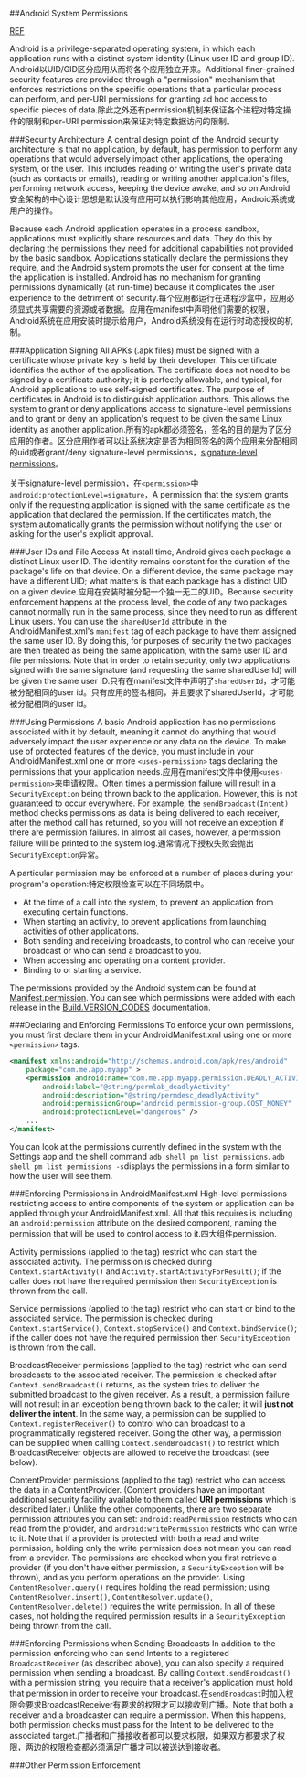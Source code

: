 ##Android System Permissions

[REF](file:///home/houruhou/Software/Apps/adt-bundle-linux-x86_64-20140702/sdk/docs/guide/topics/security/permissions.html)

Android is a privilege-separated operating system, in which each application runs with a distinct system identity (Linux user ID and group ID). Android以UID/GID区分应用从而将各个应用独立开来。Additional finer-grained security features are provided through a "permission" mechanism that enforces restrictions on the specific operations that a particular process can perform, and per-URI permissions for granting ad hoc access to specific pieces of data.除此之外还有permission机制来保证各个进程对特定操作的限制和per-URI permission来保证对特定数据访问的限制。

###Security Architecture
A central design point of the Android security architecture is that no application, by default, has permission to perform any operations that would adversely impact other applications, the operating system, or the user. This includes reading or writing the user's private data (such as contacts or emails), reading or writing another application's files, performing network access, keeping the device awake, and so on.Android安全架构的中心设计思想是默认没有应用可以执行影响其他应用，Android系统或用户的操作。

Because each Android application operates in a process sandbox, applications must explicitly share resources and data. They do this by declaring the permissions they need for additional capabilities not provided by the basic sandbox. Applications statically declare the permissions they require, and the Android system prompts the user for consent at the time the application is installed. Android has no mechanism for granting permissions dynamically (at run-time) because it complicates the user experience to the detriment of security.每个应用都运行在进程沙盒中，应用必须显式共享需要的资源或者数据。应用在manifest中声明他们需要的权限，Android系统在应用安装时提示给用户，Android系统没有在运行时动态授权的机制。

###Application Signing
All APKs (.apk files) must be signed with a certificate whose private key is held by their developer. This certificate identifies the author of the application. The certificate does not need to be signed by a certificate authority; it is perfectly allowable, and typical, for Android applications to use self-signed certificates. The purpose of certificates in Android is to distinguish application authors. This allows the system to grant or deny applications access to signature-level permissions and to grant or deny an application's request to be given the same Linux identity as another application.所有的apk都必须签名，签名的目的是为了区分应用的作者。区分应用作者可以让系统决定是否为相同签名的两个应用来分配相同的uid或者grant/deny signature-level permissions，[signature-level permissions](http://developer.android.com/guide/topics/manifest/permission-element.html#plevel)。

关于signature-level permission，在``<permission>``中``android:protectionLevel=signature``，A permission that the system grants only if the requesting application is signed with the same certificate as the application that declared the permission. If the certificates match, the system automatically grants the permission without notifying the user or asking for the user's explicit approval.

###User IDs and File Access
At install time, Android gives each package a distinct Linux user ID. The identity remains constant for the duration of the package's life on that device. On a different device, the same package may have a different UID; what matters is that each package has a distinct UID on a given device.应用在安装时被分配一个独一无二的UID。Because security enforcement happens at the process level, the code of any two packages cannot normally run in the same process, since they need to run as different Linux users. You can use the ``sharedUserId`` attribute in the AndroidManifest.xml's ``manifest`` tag of each package to have them assigned the same user ID. By doing this, for purposes of security the two packages are then treated as being the same application, with the same user ID and file permissions. Note that in order to retain security, only two applications signed with the same signature (and requesting the same sharedUserId) will be given the same user ID.只有在manifest文件中声明了``sharedUserId``，才可能被分配相同的user id。只有应用的签名相同，并且要求了sharedUserId，才可能被分配相同的user id。

###Using Permissions
A basic Android application has no permissions associated with it by default, meaning it cannot do anything that would adversely impact the user experience or any data on the device. To make use of protected features of the device, you must include in your AndroidManifest.xml one or more ``<uses-permission>`` tags declaring the permissions that your application needs.应用在manifest文件中使用``<uses-permission>``来申请权限。Often times a permission failure will result in a ``SecurityException`` being thrown back to the application. However, this is not guaranteed to occur everywhere. For example, the ``sendBroadcast(Intent)`` method checks permissions as data is being delivered to each receiver, after the method call has returned, so you will not receive an exception if there are permission failures. In almost all cases, however, a permission failure will be printed to the system log.通常情况下授权失败会抛出``SecurityException``异常。

A particular permission may be enforced at a number of places during your program's operation:特定权限检查可以在不同场景中。

+ At the time of a call into the system, to prevent an application from executing certain functions.
+ When starting an activity, to prevent applications from launching activities of other applications.
+ Both sending and receiving broadcasts, to control who can receive your broadcast or who can send a broadcast to you.
+ When accessing and operating on a content provider.
+ Binding to or starting a service.

The permissions provided by the Android system can be found at [Manifest.permission](http://developer.android.com/reference/android/Manifest.permission.html). You can see which permissions were added with each release in the [Build.VERSION_CODES](http://developer.android.com/reference/android/os/Build.VERSION_CODES.html) documentation.

###Declaring and Enforcing Permissions
To enforce your own permissions, you must first declare them in your AndroidManifest.xml using one or more ``<permission>`` tags.

```xml
<manifest xmlns:android="http://schemas.android.com/apk/res/android"
    package="com.me.app.myapp" >
    <permission android:name="com.me.app.myapp.permission.DEADLY_ACTIVITY"
        android:label="@string/permlab_deadlyActivity"
        android:description="@string/permdesc_deadlyActivity"
        android:permissionGroup="android.permission-group.COST_MONEY"
        android:protectionLevel="dangerous" />
    ...
</manifest>
```

You can look at the permissions currently defined in the system with the Settings app and the shell command ``adb shell pm list permissions``. ``adb shell pm list permissions -s``displays the permissions in a form similar to how the user will see them.

###Enforcing Permissions in AndroidManifest.xml
High-level permissions restricting access to entire components of the system or application can be applied through your AndroidManifest.xml. All that this requires is including an ``android:permission`` attribute on the desired component, naming the permission that will be used to control access to it.四大组件permission.

Activity permissions (applied to the <activity> tag) restrict who can start the associated activity. The permission is checked during ``Context.startActivity()`` and ``Activity.startActivityForResult()``; if the caller does not have the required permission then ``SecurityException`` is thrown from the call.

Service permissions (applied to the <service> tag) restrict who can start or bind to the associated service. The permission is checked during ``Context.startService()``, ``Context.stopService()`` and ``Context.bindService()``; if the caller does not have the required permission then ``SecurityException`` is thrown from the call.

BroadcastReceiver permissions (applied to the <receiver> tag) restrict who can send broadcasts to the associated receiver. The permission is checked after ``Context.sendBroadcast()`` returns, as the system tries to deliver the submitted broadcast to the given receiver. As a result, a permission failure will not result in an exception being thrown back to the caller; it will **just not deliver the intent**. In the same way, a permission can be supplied to ``Context.registerReceiver()`` to control who can broadcast to a programmatically registered receiver. Going the other way, a permission can be supplied when calling ``Context.sendBroadcast()`` to restrict which BroadcastReceiver objects are allowed to receive the broadcast (see below).

ContentProvider permissions (applied to the <provider> tag) restrict who can access the data in a ContentProvider. (Content providers have an important additional security facility available to them called **URI permissions** which is described later.) Unlike the other components, there are two separate permission attributes you can set: ``android:readPermission`` restricts who can read from the provider, and ``android:writePermission`` restricts who can write to it. Note that if a provider is protected with both a read and write permission, holding only the write permission does not mean you can read from a provider. The permissions are checked when you first retrieve a provider (if you don't have either permission, a ``SecurityException`` will be thrown), and as you perform operations on the provider. Using ``ContentResolver.query()`` requires holding the read permission; using ``ContentResolver.insert()``, ``ContentResolver.update()``, ``ContentResolver.delete()`` requires the write permission. In all of these cases, not holding the required permission results in a ``SecurityException`` being thrown from the call.

###Enforcing Permissions when Sending Broadcasts
In addition to the permission enforcing who can send Intents to a registered ``BroadcastReceiver`` (as described above), you can also specify a required permission when sending a broadcast. By calling ``Context.sendBroadcast()`` with a permission string, you require that a receiver's application must hold that permission in order to receive your broadcast.在``sendBroadcast``时加入权限会要求BroadcastReceiver有要求的权限才可以接收到广播。Note that both a receiver and a broadcaster can require a permission. When this happens, both permission checks must pass for the Intent to be delivered to the associated target.广播者和广播接收者都可以要求权限，如果双方都要求了权限，两边的权限检查都必须满足广播才可以被送达到接收者。

###Other Permission Enforcement

































